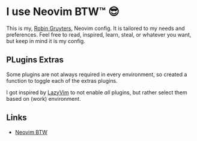 # I use Neovim BTW™ 😎

This is my, [Robin Gruyters](https://github.com/cmdrrobin/nvim.git), Neovim
config. It is tailored to my needs and preferences. Feel free to read, inspired,
learn, steal, or whatever you want, but keep in mind it is my config.

## PLugins Extras

Some plugins are not always required in every environment, so created a function
to toggle each of the extras plugins.

I got inspired by [LazyVim](https://lazyvim.org) to not enable _all_ plugins,
but rather select them based on (work) environment.

## Links

- [Neovim BTW](https://neovimbtw.com)
